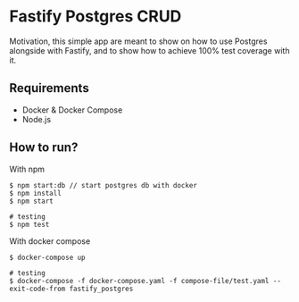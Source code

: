 # Fastify Postgres CRUD

Motivation, this simple app are meant to show on how to use Postgres alongside with Fastify, and to show how to achieve 100% test coverage with it.

## Requirements

- Docker & Docker Compose
- Node.js

## How to run?

With npm

```
$ npm start:db // start postgres db with docker
$ npm install
$ npm start

# testing
$ npm test
```

With docker compose

```
$ docker-compose up

# testing
$ docker-compose -f docker-compose.yaml -f compose-file/test.yaml --exit-code-from fastify_postgres
```
